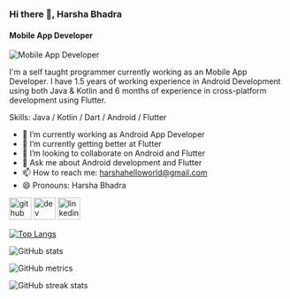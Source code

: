 ### Hi there 👋, Harsha Bhadra
#### Mobile App Developer
![Mobile App Developer](https://media-exp1.licdn.com/dms/image/C4E16AQFHAXpZn2ZeDA/profile-displaybackgroundimage-shrink_200_800/0?e=1609372800&v=beta&t=WGNXxmIsq3-j9BC50Bzwif_e-QPT-EAeV0OXX5m22os)

I'm a self taught programmer currently working as an Mobile App Developer. I have 1.5 years of working experience in Android Development using both Java & Kotlin and 6 months of experience in cross-platform development using Flutter.

Skills: Java / Kotlin / Dart / Android / Flutter

- 🔭 I’m currently working as Android App Developer 
- 🌱 I’m currently getting better at Flutter
- 👯 I’m looking to collaborate on Android and Flutter 
- 💬 Ask me about Android development and Flutter
- 📫 How to reach me: harshahelloworld@gmail.com 
- 😄 Pronouns: Harsha Bhadra 


[<img src='https://cdn.jsdelivr.net/npm/simple-icons@3.0.1/icons/github.svg' alt='github' height='40'>](https://github.com/harshabhadra)  [<img src='https://cdn.jsdelivr.net/npm/simple-icons@3.0.1/icons/dev-dot-to.svg' alt='dev' height='40'>](https://dev.to/harshabhadra)  [<img src='https://cdn.jsdelivr.net/npm/simple-icons@3.0.1/icons/linkedin.svg' alt='linkedin' height='40'>](https://www.linkedin.com/in/harshabhadra/)  

[![Top Langs](https://github-readme-stats.vercel.app/api/top-langs/?username=harshabhadra)](https://github.com/anuraghazra/github-readme-stats)

![GitHub stats](https://github-readme-stats.vercel.app/api?username=harshabhadra&show_icons=true)  

![GitHub metrics](https://metrics.lecoq.io/harshabhadra)  

![GitHub streak stats](https://github-readme-streak-stats.herokuapp.com/?user=harshabhadra)  

